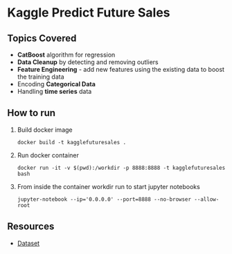 # Kaggle Predict Future Sales

## Topics Covered
- **CatBoost** algorithm for regression
- **Data Cleanup** by detecting and removing outliers
- **Feature Engineering** - add new features using the existing data to boost the training data
- Encoding **Categorical Data**
- Handling **time series** data
  
## How to run
1. Build docker image
   
   `docker build -t kagglefuturesales .`
2.  Run docker container

    `docker run -it -v $(pwd):/workdir -p 8888:8888 -t kagglefuturesales bash`
3.  From inside the container workdir run to start jupyter notebooks

    `jupyter-notebook --ip='0.0.0.0' --port=8888 --no-browser --allow-root`

## Resources
- [Dataset](https://www.kaggle.com/c/8587/download-all)
